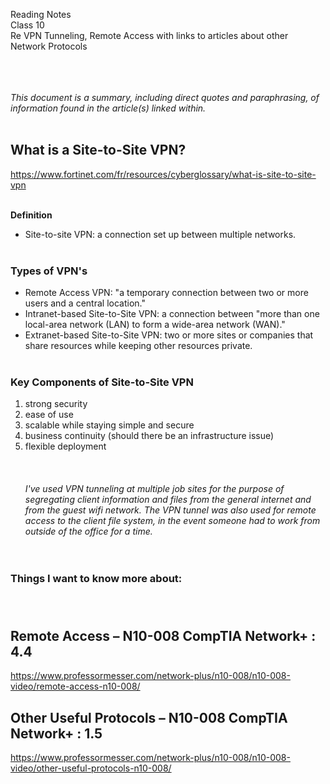 Reading Notes <br>
Class 10<br>
Re VPN Tunneling, Remote Access with links to articles about other Network Protocols<br><br><br><br>

*This document is a summary, including direct quotes and paraphrasing,  of information found in the article(s) linked within.*<br><br>
 

## What is a Site-to-Site VPN?
https://www.fortinet.com/fr/resources/cyberglossary/what-is-site-to-site-vpn <br><br>

**Definition**
- Site-to-site VPN:  a connection set up between multiple networks. <br><br>
### **Types of VPN's**
- Remote Access VPN:  "a temporary connection between two or more users and a central location." 
- Intranet-based Site-to-Site VPN:  a connection between "more than one local-area network (LAN) to form a wide-area network (WAN)."
- Extranet-based Site-to-Site VPN:  two or more sites or companies that share resources while keeping other resources private. <br><br>
### Key Components of Site-to-Site VPN
1. strong security
2. ease of use
3. scalable while staying simple and secure
4. business continuity (should there be an infrastructure issue)
5. flexible deployment<br><br><br><br>
*I've used VPN tunneling at multiple job sites for the purpose of segregating client information and files from the general internet and from the guest wifi network.  The VPN tunnel was also used for remote access to the client file system, in the event someone had to work from outside of the office for a time.*<br><br><br>

### Things I want to know more about:<br><br><br>


## Remote Access – N10-008 CompTIA Network+ : 4.4
https://www.professormesser.com/network-plus/n10-008/n10-008-video/remote-access-n10-008/


## Other Useful Protocols – N10-008 CompTIA Network+ : 1.5
https://www.professormesser.com/network-plus/n10-008/n10-008-video/other-useful-protocols-n10-008/